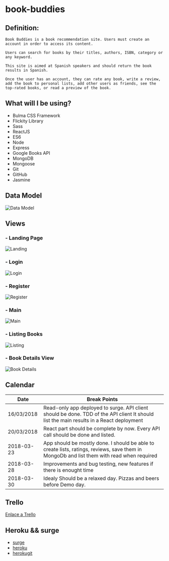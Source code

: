 # book-buddies


## Definition:


    Book Buddies is a book recommendation site. Users must create an account in order to access its content.

    Users can search for books by their titles, authors, ISBN, category or any keyword.

    This site is aimed at Spanish speakers and should return the book results in Spanish.

    Once the user has an account, they can rate any book, write a review, add the book to personal lists, add other users as friends, see the top-rated books, or read a preview of the book.


## What will I be using?

-   Bulma CSS Framework
-   Flickity Library
-   Sass
-   ReactJS
-   ES6
-   Node
-   Express
-   Google Books API
-   MongoDB
-   Mongoose
-   Git
-   GitHub
-   Jasmine



## Data Model


![Data Model](./design/img/Data-Views-UML/DataModel.png)

## Views 

### - Landing Page 
![Landing](./design/img/Data-Views-UML/Landing.png)

### - Login 
![Login](./design/img/Data-Views-UML/Login.png)

### - Register 
![Register](./design/img/Data-Views-UML/Register.png)

### - Main
![Main](./design/img/Data-Views-UML/Main.png)

### - Listing Books
![Listing](./design/img/Data-Views-UML/ListedBooks.png)

### - Book Details View
![Book Details](./design/img/Data-Views-UML/BookView.png)


## Calendar 

|    Date   |  Break Points  |
|------------|-----------------|
| 16/03/2018 | Read-only app deployed to surge. API client should be done. TDD of the API client It should list the main results in a React deployment| 
| 20/03/2018 | React part should be complete by now. Every API call should be done and listed. | 
| 2018-03-23 | App should be mostly done. I should be able to create lists, ratings, reviews, save them in MongoDb and list them with read when required| 
| 2018-03-28 | Improvements and bug testing, new features if there is enought time| 
| 2018-03-30 | Idealy Should be a relaxed day. Pizzas and beers before Demo day. | 


## Trello

[Enlace a Trello](https://trello.com/b/VuBC8YmB/book-buddies)

## Heroku && surge

-   [surge](http://book-buddies.surge.sh/#/)
-   [heroku](https://aqueous-tundra-90892.herokuapp.com/)
-   [herokugit](https://git.heroku.com/aqueous-tundra-90892.git)